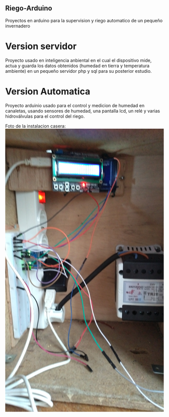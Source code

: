 ## Riego-Arduino
Proyectos en arduino para la supervision y riego automatico de un pequeño invernadero

# Version servidor

Proyecto usado en inteligencia anbiental en el cual el dispositivo mide, actua y guarda los datos obtenidos (humedad en tierra y temperatura ambiente) en un pequeño servidor php y sql para su posterior estudio.

# Version Automatica

Proyecto arduinio usado para el control y medicion de humedad en canaletas, usando sensores de humedad, una pantalla lcd, un relé y varias hidroválvulas para el control del riego.

Foto de la instalacion casera:
![alt text](https://github.com/asegovia024/Riego-Arduino/blob/master/IMG_20170608_210746.jpg)
